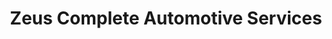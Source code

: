 ---
title: "Zeus Complete Automotive Services"
url: /montclair/zeus-complete-automotive-services/
shop: car repair
---